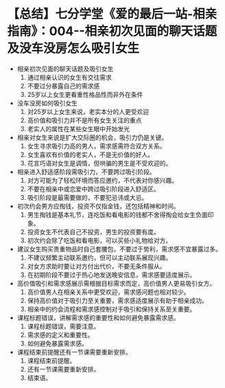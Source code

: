 # 【总结】七分学堂《爱的最后一站-相亲指南》：004--相亲初次见面的聊天话题及没车没房怎么吸引女生

-   相亲初次见面的聊天话题及吸引女生
    1.  通过相亲认识的女生有交往需求
    2.  不要过分暴露自己的需求感
    3.  25岁以上女生更看重性格品性而非外在条件
-   没车没房如何吸引女生
    1.  对25岁以上女生来说，老实本分的人更受欢迎
    2.  高价值和吸引力并不是所有女生关注的重点
    3.  老实人的属性在某些女生眼中开始发光
-   相亲对女生来说是扩大交际圈的机会，吸引力仍是关键。
    1.  女生寻求吸引力高的男人，需求感需符合双方关系。
    2.  女生喜欢有价值的老实人，不是无价值的好人。
    3.  花言巧语对女生是调情，但哄骗的男生是不受欢迎的。
-   相亲进入舒适感阶段需吸引力，不要跨过吸引阶段。
    1.  对方可能为了轻松环境而答应邀约，不代表对你感兴趣。
    2.  不要在相亲中或恋爱中跨过吸引阶段进入舒适区。
    3.  吸引阶段是最需要做的，不要犯忌讳或大忌。
-   初次约会男方应掏钱，投资不仅指金钱，还包括精神和时间。
    1.  男生掏钱是基本礼节，连吃饭和看电影的钱都不舍得掏会给女生负面印象。
    2.  投资女生不代表自己不投资，男生的投资要有度。
    3.  初次约会除了吃饭和看电影，可以买些小礼物给对方。
-   建议女生购买贵重物品时自己套腰包，不要过于势利，需求感不宜暴露过多。
    1.  不建议频繁主动联系邀约，但可以主动联系展现兴趣。
    2.  对女方求助时要让对方付出代价，不要无条件服从。
    3.  在初期阶段不要过于热心地发送晚安信息，需求感要适度展示。
-   高价值吸引和需求感展示需根据目标需求而定，高价值男人更易吸引女方。
    1.  高价值男人在相亲关系中更受欢迎，需求感问题也相对较少。
    2.  保持高价值对于吸引力至关重要，需求感适度展示有助于相亲成功。
    3.  相亲中的约会流程和需求感控制对于吸引和保持关系至关重要。
-   课程标题错误，讲解需求感的重要性和如何避免暴露需求感。
    1.  课程标题错误，需要注意。
    2.  需求感的定义和重要性。
    3.  如何避免暴露需求感。
-   课程结束前提醒还有一节课需要重新安排。
    1.  课程结束前提醒。
    2.  还有一节课需要重新安排。
    3.  结束语。